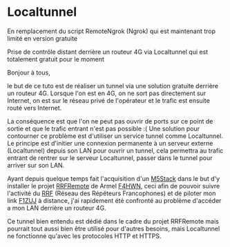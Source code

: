 # Localtunnel
En remplacement du script RemoteNgrok (Ngrok) qui est maintenant trop limité en version gratuite

Prise de contrôle distant derrière un routeur 4G via Localtunnel qui est totalement gratuit pour le moment

Bonjour à tous,

le but de ce tuto est de réaliser un tunnel via une solution gratuite derrière un routeur 4G. Lorsque l'on est en 4G, on ne sort pas directement sur Internet, on est sur le réseau privé de l'opérateur et le trafic est ensuite routé vers Internet.

La conséquence est que l'on ne peut pas ouvrir de ports sur ce point de sortie et que le trafic entrant n'est pas possible :( Une solution pour contourner ce problème est d'utiliser un service tunnel comme Localtunnel. Le principe est d'initier une connexion permanente à un serveur externe (Localtunnel) depuis son LAN pour ouvrir un tunnel, cela permettra au trafic entrant de rentrer sur le serveur Localtunnel, passer dans le tunnel pour arriver sur son LAN.

Ayant depuis quelque temps fait l'acquisition d'un [M5Stack](https://m5stack.com/) dans le but d'y installer le projet [RRFRemote](https://github.com/armel/RRFRemote) de Armel [F4HWN](https://www.qrz.com/db/F4HWN), ceci afin de pouvoir suivre l'activité du [RRF](http://rrf4.f5nlg.ovh:82/) (Réseau des Répéteurs Francophones) et de piloter mon link [F1ZUJ](https://www.qrz.com/db/F1ZUJ) à distance, j'ai rapidement été confronté au problème d'accéder a mon LAN derrière un routeur 4G.

Ce tunnel bien entendu est dédié dans le cadre du projet RRFRemote mais pourrait tout aussi bien être utilisé pour d'autres besoins, mais Localtunnel ne fonctionne qu'avec les protocoles HTTP et HTTPS.

